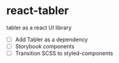 # react-tabler
tabler as a react UI library


- [ ] Add Tabler as a dependency
- [ ] Storybook components
- [ ] Transition SCSS to styled-components

